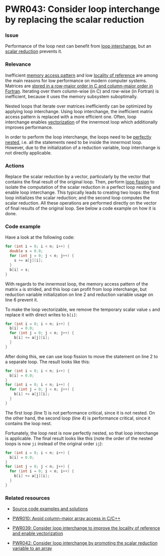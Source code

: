 # PWR043: Consider loop interchange by replacing the scalar reduction

### Issue

Performance of the loop nest can benefit from
[loop interchange](/Glossary/Loop-interchange.md), but an
[scalar reduction](/Glossary/Patterns-for-performance-optimization/Scalar-reduction.md)
prevents it.

### Relevance

Inefficient [memory access pattern](/Glossary/Memory-access-pattern.md) and low
[locality of reference](/Glossary/Locality-of-reference.md) are among the main
reasons for low performance on modern computer systems. Matrices are
[stored in a row-major order in C and column-major order in Fortran](/Glossary/Row-major-and-column-major-order.md).
Iterating over them column-wise (in C) and row-wise (in Fortran) is inefficient,
because it uses the memory subsystem suboptimally.

Nested loops that iterate over matrices inefficiently can be optimized by
applying loop interchange. Using loop interchange, the inefficient matrix access
pattern is replaced with a more efficient one. Often, loop interchange enables
[vectorization](/Glossary/Vectorization.md) of the innermost loop which
additionally improves performance.

In order to perform the loop interchange, the loops need to be
[perfectly nested](/Glossary/Perfect-loop-nesting.md), i.e. all the statements
need to be inside the innermost loop. However, due to the initialization of a
reduction variable, loop interchange is not directly applicable.

### Actions

Replace the scalar reduction by a vector, particularly by the vector that
contains the final result of the original loop. Then, perform
[loop fission](/Glossary/Loop-fission.md) to isolate the computation of the
scalar reduction in a perfect loop nesting and enable loop interchange. This
typically leads to creating two loops: the first loop initializes the scalar
reduction; and the second loop computes the scalar reduction. All these
operations are performed directly on the vector of final results of the original
loop. See below a code example on how it is done.

### Code example

Have a look at the following code:

```c
for (int i = 0; i < n; i++) {
  double s = 0.0;
  for (int j = 0; j < n; j++) {
    s += a[j][i];
  }
  b[i] = s;
}
```

With regards to the innermost loop, the memory access pattern of the matrix `a`
is strided, and this loop can profit from loop interchange, but reduction
variable initialization on line 2 and reduction variable usage on line 6 prevent
it.

To make the loop vectorizable, we remove the temporary scalar value `s` and
replace it with direct writes to `b[i]`:

```c
for (int i = 0; i < n; i++) {
  b[i] = 0.0;
  for (int j = 0; j < n; j++) {
    b[i] += a[j][i];
  }
}
```

After doing this, we can use loop fission to move the statement on line 2 to a
separate loop. The result looks like this:

```c
for (int i = 0; i < n; i++) {
  b[i] = 0.0;
}
for (int i = 0; i < n; i++) {
  for (int j = 0; j < n; j++) {
    b[i] += a[j][i];
  }
}
```

The first loop (line 1) is not performance critical, since it is not nested. On
the other hand, the second loop (line 4) is performance critical, since it
contains the loop nest.

Fortunately, the loop nest is now perfectly nested, so that loop interchange is
applicable. The final result looks like this (note the order of the nested loops
is now `ji` instead of the original order `ij`):

```c
for (int i = 0; i < n; i++) {
  b[i] = 0.0;
}
for (int j = 0; j < n; j++) {
  for (int i = 0; i < n; i++) {
    b[i] += a[j][i];
  }
}
```

### Related resources

* [Source code examples and solutions](/Checks/PWR043/)

* [PWR010: Avoid column-major array access in C/C++](/Checks/PWR010/README.md)

* [PWR039: Consider loop interchange to improve the locality of reference and enable vectorization](/Checks/PWR039/README.md)

* [PWR042: Consider loop interchange by promoting the scalar reduction variable to an array](/Checks/PWR042/README.md)
